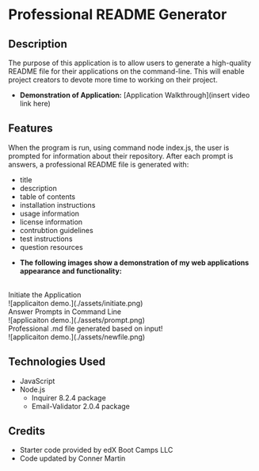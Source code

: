 # Professional README Generator

## Description

The purpose of this application is to allow users to generate a high-quality README file for their applications on the command-line. This will enable project creators to devote more time to working on their project.

* **Demonstration of Application:** [Application Walkthrough](insert video link here)

## Features

When the program is run, using command node index.js, the user is prompted for information about their repository.
After each prompt is answers, a professional README file is generated with:
- title
- description
- table of contents
- installation instructions
- usage information
- license information
- contrubtion guidelines
- test instructions
- question resources

* **The following images show a demonstration of my web applications appearance and functionality:**  
<br>
Initiate the Application  
<br>
![applicaiton demo.](./assets/initiate.png)  
<br>
Answer Prompts in Command Line  
<br>
![applicaiton demo.](./assets/prompt.png)  
<br>
Professional .md file generated based on input!  
<br>
![applicaiton demo.](./assets/newfile.png)  
<br>

## Technologies Used

* JavaScript
* Node.js
   * Inquirer 8.2.4 package
   * Email-Validator 2.0.4 package

## Credits

* Starter code provided by edX Boot Camps LLC
* Code updated by Conner Martin